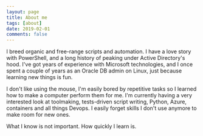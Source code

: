 ```yaml
---
layout: page
title: About me
tags: [about]
date: 2019-02-01
comments: false
---
```


I breed organic and free-range scripts and automation. I have a love story with PowerShell, and a long history of peaking under Active Directory's hood. I've got years of experience with Microsoft technologies, and I once spent a couple of years as an Oracle DB admin on Linux, just because learning new things is fun.

I don't like using the mouse, I'm easily bored by repetitive tasks so I learned how to make a computer perform them for me. I'm currently having a very interested look at toolmaking, tests-driven script writing, Python, Azure, containers and all things Devops. I easily forget skills I don't use anymore to make room for new ones.

What I know is not important. How quickly I learn is.